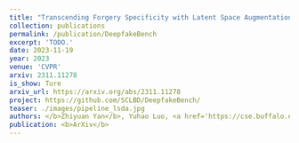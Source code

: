 ```yaml
---
title: "Transcending Forgery Specificity with Latent Space Augmentation for Generalizable Deepfake Detection"
collection: publications
permalink: /publication/DeepfakeBench
excerpt: 'TODO.'
date: 2023-11-19
year: 2023
venue: 'CVPR'
arxiv: 2311.11278
is_show: Ture
arxiv_url: https://arxiv.org/abs/2311.11278
project: https://github.com/SCLBD/DeepfakeBench/
teaser: ./images/pipeline_lsda.jpg
authors: </b>Zhiyuan Yan</b>, Yuhao Luo, <a href='https://cse.buffalo.edu/~siweilyu/'>Siwei Lyu</a>, <a href='https://openreview.net/profile?id=~Qingshan_Liu1'>Qingshan Liu</a>, and <a href='https://sites.google.com/site/baoyuanwu2015/'>Baoyuan Wu 📮</a>
publication: <b>ArXiv</b>
---
```


<!-- [Download paper here](https://arxiv.org/pdf/2307.01426.pdf) -->
